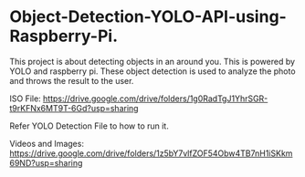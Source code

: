 # Object-Detection-YOLO-API-using-Raspberry-Pi.

This project is about detecting objects in an around you. This is powered by YOLO and raspberry pi. These object detection is used to analyze the photo and throws the result to the user.

ISO File:
https://drive.google.com/drive/folders/1g0RadTgJ1YhrSGR-t9rKFNx6MT9T-6Gd?usp=sharing

Refer YOLO Detection File to how to run it.

Videos and Images:
https://drive.google.com/drive/folders/1z5bY7vlfZOF54Obw4TB7nH1iSKkm69ND?usp=sharing
